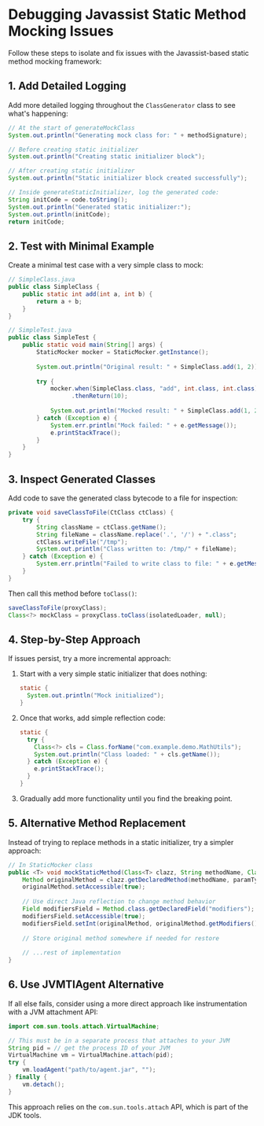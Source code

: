 # Debugging Javassist Static Method Mocking Issues

Follow these steps to isolate and fix issues with the Javassist-based static method mocking framework:

## 1. Add Detailed Logging

Add more detailed logging throughout the `ClassGenerator` class to see what's happening:

```java
// At the start of generateMockClass
System.out.println("Generating mock class for: " + methodSignature);

// Before creating static initializer
System.out.println("Creating static initializer block");

// After creating static initializer
System.out.println("Static initializer block created successfully");

// Inside generateStaticInitializer, log the generated code:
String initCode = code.toString();
System.out.println("Generated static initializer:");
System.out.println(initCode);
return initCode;
```

## 2. Test with Minimal Example

Create a minimal test case with a very simple class to mock:

```java
// SimpleClass.java
public class SimpleClass {
    public static int add(int a, int b) {
        return a + b;
    }
}

// SimpleTest.java
public class SimpleTest {
    public static void main(String[] args) {
        StaticMocker mocker = StaticMocker.getInstance();
        
        System.out.println("Original result: " + SimpleClass.add(1, 2));
        
        try {
            mocker.when(SimpleClass.class, "add", int.class, int.class)
                  .thenReturn(10);
                  
            System.out.println("Mocked result: " + SimpleClass.add(1, 2));
        } catch (Exception e) {
            System.err.println("Mock failed: " + e.getMessage());
            e.printStackTrace();
        }
    }
}
```

## 3. Inspect Generated Classes

Add code to save the generated class bytecode to a file for inspection:

```java
private void saveClassToFile(CtClass ctClass) {
    try {
        String className = ctClass.getName();
        String fileName = className.replace('.', '/') + ".class";
        ctClass.writeFile("/tmp");
        System.out.println("Class written to: /tmp/" + fileName);
    } catch (Exception e) {
        System.err.println("Failed to write class to file: " + e.getMessage());
    }
}
```

Then call this method before `toClass()`:

```java
saveClassToFile(proxyClass);
Class<?> mockClass = proxyClass.toClass(isolatedLoader, null);
```

## 4. Step-by-Step Approach

If issues persist, try a more incremental approach:

1. Start with a very simple static initializer that does nothing:
   ```java
   static {
     System.out.println("Mock initialized");
   }
   ```

2. Once that works, add simple reflection code:
   ```java
   static {
     try {
       Class<?> cls = Class.forName("com.example.demo.MathUtils");
       System.out.println("Class loaded: " + cls.getName());
     } catch (Exception e) {
       e.printStackTrace();
     }
   }
   ```

3. Gradually add more functionality until you find the breaking point.

## 5. Alternative Method Replacement

Instead of trying to replace methods in a static initializer, try a simpler approach:

```java
// In StaticMocker class
public <T> void mockStaticMethod(Class<T> clazz, String methodName, Class<?>[] paramTypes) throws Exception {
    Method originalMethod = clazz.getDeclaredMethod(methodName, paramTypes);
    originalMethod.setAccessible(true);
    
    // Use direct Java reflection to change method behavior
    Field modifiersField = Method.class.getDeclaredField("modifiers");
    modifiersField.setAccessible(true);
    modifiersField.setInt(originalMethod, originalMethod.getModifiers() & ~Modifier.FINAL);
    
    // Store original method somewhere if needed for restore
    
    // ...rest of implementation
}
```

## 6. Use JVMTIAgent Alternative

If all else fails, consider using a more direct approach like instrumentation with a JVM attachment API:

```java
import com.sun.tools.attach.VirtualMachine;

// This must be in a separate process that attaches to your JVM
String pid = // get the process ID of your JVM
VirtualMachine vm = VirtualMachine.attach(pid);
try {
    vm.loadAgent("path/to/agent.jar", "");
} finally {
    vm.detach();
}
```

This approach relies on the `com.sun.tools.attach` API, which is part of the JDK tools.
